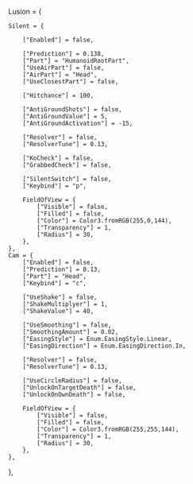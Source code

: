 Lusion = {

    Silent = {
      
        ["Enabled"] = false,

        ["Prediction"] = 0.138,
        ["Part"] = "HumanoidRootPart",
        ["UseAirPart"] = false,
        ["AirPart"] = "Head",
        ["UseClosestPart"] = false,
        
        ["Hitchance"] = 100,

        ["AntiGroundShots"] = false,
        ["AntiGroundValue"] = 5,
        ["AntiGroundActivation"] = -15,

        ["Resolver"] = false,
        ["ResolverTune"] = 0.13,

        ["KoCheck"] = false,
        ["GrabbedCheck"] = false,

        ["SilentSwitch"] = false,
        ["Keybind"] = "p",

        FieldOfView = {
            ["Visible"] = false,
            ["Filled"] = false,
            ["Color"] = Color3.fromRGB(255,0,144),
            ["Transparency"] = 1,
            ["Radius"] = 30,
        },
    },
    Cam = {
        ["Enabled"] = false,
        ["Prediction"] = 0.13,
        ["Part"] = "Head",
        ["Keybind"] = "c",

        ["UseShake"] = false,
        ["ShakeMultiplyer"] = 1,
        ["ShakeValue"] = 40,

        ["UseSmoothing"] = false,
        ["SmoothingAmount"] = 0.02,
        ["EasingStyle"] = Enum.EasingStyle.Linear,
        ["EasingDirection"] = Enum.EasingDirection.In,

        ["Resolver"] = false,
        ["ResolverTune"] = 0.13,

        ["UseCircleRadius"] = false,
        ["UnlockOnTargetDeath"] = false,
        ["UnlockOnOwnDeath"] = false,

        FieldOfView = {
            ["Visible"] = false,
            ["Filled"] = false,
            ["Color"] = Color3.fromRGB(255,255,144),
            ["Transparency"] = 1,
            ["Radius"] = 30,
        },
    },
},
